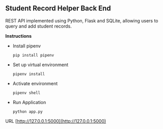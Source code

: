 ## Student Record Helper Back End

REST API implemented using Python, Flask and SQLite, allowing users to query and add student records.

**Instructions**

- Install pipenv

  ```pip install pipenv```

- Set up virtual environment

  ```pipenv install```
  
- Activate environment

  ```pipenv shell```
  
- Run Application

  ```python app.py```

URL [http://127.0.0.1:5000](http://127.0.0.1:5000)
